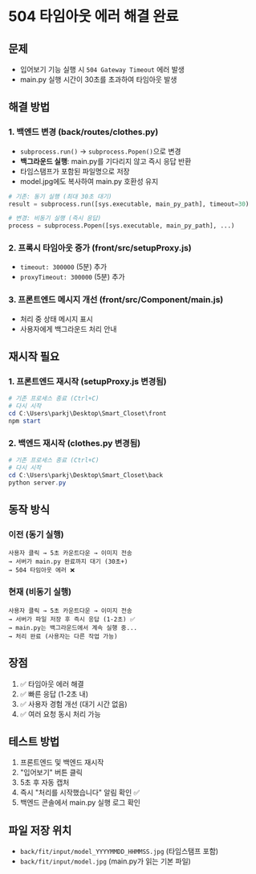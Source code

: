 # 504 타임아웃 에러 해결 완료

## 문제
- 입어보기 기능 실행 시 `504 Gateway Timeout` 에러 발생
- main.py 실행 시간이 30초를 초과하여 타임아웃 발생

## 해결 방법

### 1. 백엔드 변경 (back/routes/clothes.py)
- `subprocess.run()` → `subprocess.Popen()`으로 변경
- **백그라운드 실행**: main.py를 기다리지 않고 즉시 응답 반환
- 타임스탬프가 포함된 파일명으로 저장
- model.jpg에도 복사하여 main.py 호환성 유지

```python
# 기존: 동기 실행 (최대 30초 대기)
result = subprocess.run([sys.executable, main_py_path], timeout=30)

# 변경: 비동기 실행 (즉시 응답)
process = subprocess.Popen([sys.executable, main_py_path], ...)
```

### 2. 프록시 타임아웃 증가 (front/src/setupProxy.js)
- `timeout: 300000` (5분) 추가
- `proxyTimeout: 300000` (5분) 추가

### 3. 프론트엔드 메시지 개선 (front/src/Component/main.js)
- 처리 중 상태 메시지 표시
- 사용자에게 백그라운드 처리 안내

## 재시작 필요

### 1. 프론트엔드 재시작 (setupProxy.js 변경됨)
```powershell
# 기존 프로세스 종료 (Ctrl+C)
# 다시 시작
cd C:\Users\parkj\Desktop\Smart_Closet\front
npm start
```

### 2. 백엔드 재시작 (clothes.py 변경됨)
```powershell
# 기존 프로세스 종료 (Ctrl+C)
# 다시 시작
cd C:\Users\parkj\Desktop\Smart_Closet\back
python server.py
```

## 동작 방식

### 이전 (동기 실행)
```
사용자 클릭 → 5초 카운트다운 → 이미지 전송 
→ 서버가 main.py 완료까지 대기 (30초+) 
→ 504 타임아웃 에러 ❌
```

### 현재 (비동기 실행)
```
사용자 클릭 → 5초 카운트다운 → 이미지 전송 
→ 서버가 파일 저장 후 즉시 응답 (1-2초) ✅
→ main.py는 백그라운드에서 계속 실행 중...
→ 처리 완료 (사용자는 다른 작업 가능)
```

## 장점
1. ✅ 타임아웃 에러 해결
2. ✅ 빠른 응답 (1-2초 내)
3. ✅ 사용자 경험 개선 (대기 시간 없음)
4. ✅ 여러 요청 동시 처리 가능

## 테스트 방법
1. 프론트엔드 및 백엔드 재시작
2. "입어보기" 버튼 클릭
3. 5초 후 자동 캡처
4. 즉시 "처리를 시작했습니다" 알림 확인 ✅
5. 백엔드 콘솔에서 main.py 실행 로그 확인

## 파일 저장 위치
- `back/fit/input/model_YYYYMMDD_HHMMSS.jpg` (타임스탬프 포함)
- `back/fit/input/model.jpg` (main.py가 읽는 기본 파일)
